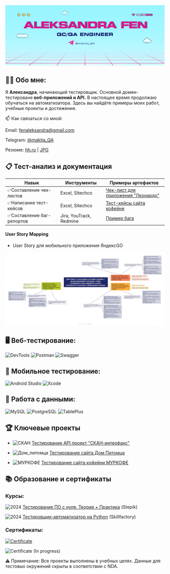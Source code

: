 [![Header](https://github.com/Makkitta/Makkitta/blob/main/assets/Frame.JPEG)](https://t.me/makita_QA)

## 👩‍💻 Обо мне:
Я **Александра**, начинающий тестировщик. Основной домен- тестироване **веб-приложений и API.** В настоящее время продолжаю обучаться на автоматизатора.
Здесь вы найдёте примеры моих работ, учебные проекты и достижения.

📫 Как связаться со мной:

Email: fenaleksandra@gmail.com

Telegram: [@makita_QA](https://t.me/makita_QA)

Резюме: [hh.ru]() | [JPG](https://github.com/Makkitta/Makkitta/blob/main/assets/portfolio/%D0%9F%D0%BE%D1%80%D1%82%D1%84%D0%BE%D0%BB%D0%B8%D0%BE.jpg)



## 📋 Тест-анализ и документация
| **Навык**                     | **Инструменты**                          | **Примеры артефактов**                  |
|---------------------------|--------------------------------------|--------------------------------------|
| ✅Составление чек-листов    | Excel,  Sitechco        | [Чек-лист для приложения "Леонардо"](https://github.com/Makkitta/Makkitta/blob/main/assets/checklistLeonardo/%D0%A7%D0%B5%D0%BA-%D0%BB%D0%B8%D1%81%D1%82%20_%D0%9B%D0%B5%D0%BE%D0%BD%D0%B0%D1%80%D0%B4%D0%BE_%20-%20Checklist.csv) |
| ✅Написание тест-кейсов     |    Excel,  Sitechco                | [Тест-кейсы сайта кофейни](https://github.com/Makkitta/Makkitta/blob/main/assets/testcaseMYRCOFFEE/%D0%A2%D0%B5%D1%81%D1%82-%D0%9A%D0%B5%D0%B9%D1%81%D1%8B%20%D0%9C%D0%A3%D0%A0%D0%9A%D0%9E%D0%A4%D0%95%20-%20%D0%9B%D0%B8%D1%81%D1%821%20(1).csv)             |
| ✅Составление баг-репортов  | Jira, YouTrack, Redmine              | [Пример бага](https://github.com/Makkitta/Makkitta/blob/main/assets/bugs/%D0%A7%D0%B5%D0%BA-%D0%BB%D0%B8%D1%81%D1%82%20_%D0%9B%D0%B5%D0%BE%D0%BD%D0%B0%D1%80%D0%B4%D0%BE_%20-%20Bugs.csv)   


#### User Story Mapping   

- User Story для мобильного приложения ЯндексGO

![MAP](https://github.com/Makkitta/Makkitta/blob/main/assets_map/User%20Story%20Mapping.jpg)

## 🖥 Веб-тестирование:
![DevTools](https://shields.microej.com/badge/-DevTools-000000?style=for-the-badge&logo=google-chrome&logoColor=5b5b5b)
![Postman](https://shields.microej.com/badge/-Postman-000000?style=for-the-badge&logo=Postman&logoColor=ff7100)
![Swagger](https://shields.microej.com/badge/-Swagger-000000?style=for-the-badge&logo=Swagger&logoColor=81ad20)

## 📱 Мобильное тестирование:
![Android Studio](https://shields.microej.com/badge/-Android_Studio-000000?style=for-the-badge&logo=Android&logoColor=81ad20)
![Xcode](https://shields.microej.com/badge/-Xcode-000000?style=for-the-badge&logo=Xcode&logoColor=0096ff)

## 💾 Работа с данными:
![MySQL](https://shields.microej.com/badge/-MySQL-000000?style=for-the-badge&logo=MySQL&logoColor=0096ff)
![PostgreSQL](https://shields.microej.com/badge/-Postgre_SQL-000000?style=for-the-badge&logo=PostgreSQL&logoColor=45a1d0)
![TablePlus](https://shields.microej.com/badge/-TablePlus-000000?style=for-the-badge&logo=PostgreSQL&logoColor=yellow)

## 🏆 Ключевые проекты
- ![СКАН](https://shields.microej.com/badge/-API-000000?style=flat-square&)   [Тестирование API проект "СКАН-интерфакс"](https://github.com/Makkitta/Makkitta/tree/main/Skan-interfax-tests)

- ![Дом_питомца](https://shields.microej.com/badge/-Artifacts-000000?style=flat-square&) [Тестирование сайта Дом Питомца](https://github.com/Makkitta/Makkitta/tree/main/dom-pitomca-tests)

- ![МУРКОФЕ](https://shields.microej.com/badge/-Artifacts-000000?style=flat-square&) [Тестирование сайта кофейни МУРКОФЕ](https://github.com/Makkitta/Makkitta/tree/main/myrcoffe-tests)


## 📚 Образование и сертификаты

### Курсы:
![2024](https://shields.microej.com/badge/-2024-000000?style=flat-square&)   [Тестирование ПО с нуля. Теория + Практика](https://stepik.org/course/171826/syllabus) (Stepik)

![2024](https://shields.microej.com/badge/-2024-000000?style=flat-square&) [Тестировщик-автоматизатор на Python](https://skillfactory.ru/qa-engineer-python-testirovshchik-programmnogo-obespecheniya) (Skillfactory)

### Сертификаты:
[![Certificate](https://shields.microej.com/badge/-Manual_testing_engineer-000000?style=for-the-badge)](https://github.com/Makkitta/Makkitta/blob/main/assets/certificate/Fen%20Aleksandra_page-0001.jpg)

![Certificate](https://shields.microej.com/badge/-Stepik-000000?style=for-the-badge) (In progress)

⚠️ Примечание: Все проекты выполнены в учебных целях.
Данные для тестовых окружений скрыты в соответствии с NDA.